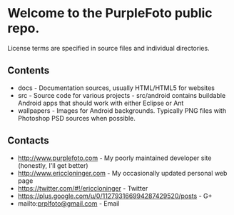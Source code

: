 # Welcome to the PurpleFoto public repo. 

License terms are specified in source files and individual directories.

## Contents

* docs - Documentation sources, usually HTML/HTML5 for websites
* src - Source code for various projects
      - src/android contains buildable Android apps that should work with either Eclipse or Ant
* wallpapers - Images for Android backgrounds. Typically PNG files with Photoshop PSD sources when possible.

## Contacts

* http://www.purplefoto.com - My poorly maintained developer site (honestly, I'll get better)
* http://www.ericcloninger.com - My occasionally updated personal web page
* https://twitter.com/#!/ericcloninger - Twitter
* https://plus.google.com/u/0/112793166994287429520/posts - G+
* mailto:prplfoto@gmail.com - Email